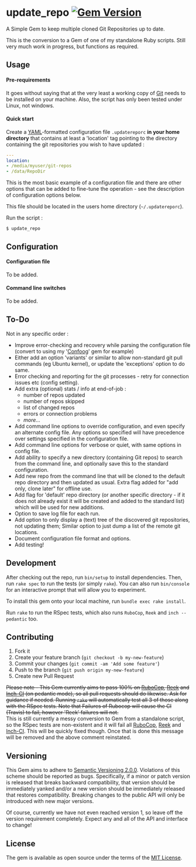 # update_repo [![Gem Version](https://badge.fury.io/rb/update_repo.svg)](https://badge.fury.io/rb/update_repo)

A Simple Gem to keep multiple cloned Git Repositories up to date.

This is the conversion to a Gem of one of my standalone Ruby scripts. Still very much work in progress, but functions as required.

## Usage

#### Pre-requirements

It goes without saying that at the very least a working copy of [Git][git] needs to be installed on your machine. Also, the script has only been tested under Linux, not windows.

[git]: http://git-scm.com

#### Quick start
Create a [YAML](http://yaml.org/)-formatted configuration file `.updatereporc` **in your home directory** that contains at least a 'location' tag pointing to the directory containing the git repositories you wish to have updated :
```yaml
---
location:
- /media/myuser/git-repos
- /data/RepoDir
```
This is the most basic example of a configuration file and there are other options that can be added to fine-tune the operation - see the description of configuration options below.

This file should be located in the users home directory (`~/.updatereporc`).

Run the script :
```
$ update_repo
```

## Configuration
#### Configuration file
To be added.

#### Command line switches
To be added.

## To-Do
Not in any specific order :

- Improve error-checking and recovery while parsing the configuration file (convert to using my '[Confoog][confoog]' gem for example)
- Either add an option 'variants' or similar to allow non-standard git pull commands (eg Ubuntu kernel), or update the 'exceptions' option to do same.
- Error checking and reporting for the git processes - retry for connection issues etc (config setting).
- Add extra (optional) stats / info at end-of-job :
    * number of repos updated
    * number of repos skipped
    * list of changed repos
    * errors or connection problems
    * _more..._
- Add command line options to override configuration, and even specify an alternate config file. Any options so specified will have precedence over settings specified in the configuration file.
- Add command line options for verbose or quiet, with same options in config file.
- Add ability to specify a new directory (containing Git repos) to search from the command line, and optionally save this to the standard configuration.
- Add new repo from the command line that will be cloned to the default repo directory and then updated as usual. Extra flag added for "add only, clone later" for offline use.
- Add flag for 'default' repo directory (or another specific directory - if it does not already exist it will be created and added to the standard list) which will be used for new additions.
- Option to save log file for each run.
- Add option to only display a (text) tree of the discovered git repositories, not updating them; Similar option to just dump a list of the remote git locations.
- Document configuration file format and options.
- Add testing!

[confoog]: http://confoog.seapagan.net

## Development

After checking out the repo, run `bin/setup` to install dependencies. Then, run `rake spec` to run the tests (or simply `rake`). You can also run `bin/console` for an interactive prompt that will allow you to experiment.

To install this gem onto your local machine, run `bundle exec rake install`.

Run `rake` to run the RSpec tests, which also runs `RuboCop`, `Reek` and `inch --pedantic` too.

## Contributing

1. Fork it
2. Create your feature branch (`git checkout -b my-new-feature`)
3. Commit your changes (`git commit -am 'Add some feature'`)
4. Push to the branch (`git push origin my-new-feature`)
5. Create new Pull Request

<del>Please note - This Gem currently aims to pass 100% on [RuboCop][rubocop], [Reek][reek] and [Inch-CI][inch] (on pedantic mode), so all pull requests should do likewise. Ask for guidance if needed.
Running `rake` will automatically test all 3 of those along with the RSpec tests. Note that Failures of Rubocop will cause the CI (Travis) to fail, however 'Reek' failures will not.</del>  
This is still currently a messy conversion to Gem from a standalone script, so the RSpec tests are non-existent and it will fail all [RuboCop][rubocop], [Reek][reek] and [Inch-CI][inch]. This will be quickly fixed though. Once that is done this message will be removed and the above comment reinstated.

[rubocop]: https://github.com/bbatsov/rubocop
[reek]: https://github.com/troessner/reek
[inch]: https://inch-ci.org

## Versioning

This Gem aims to adhere to [Semantic Versioning 2.0.0][semver]. Violations
of this scheme should be reported as bugs. Specifically, if a minor or patch
version is released that breaks backward compatibility, that version should be
immediately yanked and/or a new version should be immediately released that
restores compatibility. Breaking changes to the public API will only be
introduced with new major versions.

Of course, currently we have not even reached version 1, so leave off the version requirement completely. Expect any and all of the API and interface to change!

[semver]: http://semver.org/
[pvc]: http://guides.rubygems.org/patterns/#pessimistic-version-constraint

## License

The gem is available as open source under the terms of the [MIT License](http://opensource.org/licenses/MIT).
